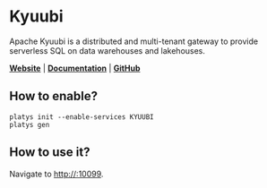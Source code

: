 # Kyuubi

Apache Kyuubi is a distributed and multi-tenant gateway to provide serverless SQL on data warehouses and lakehouses. 

**[Website](https://kyuubi.apache.org/)** | **[Documentation](https://kyuubi.readthedocs.io)** | **[GitHub](https://github.com/apache/kyuubi)**

## How to enable?

```
platys init --enable-services KYUUBI
platys gen
```

## How to use it?

Navigate to <http://:10099>.
